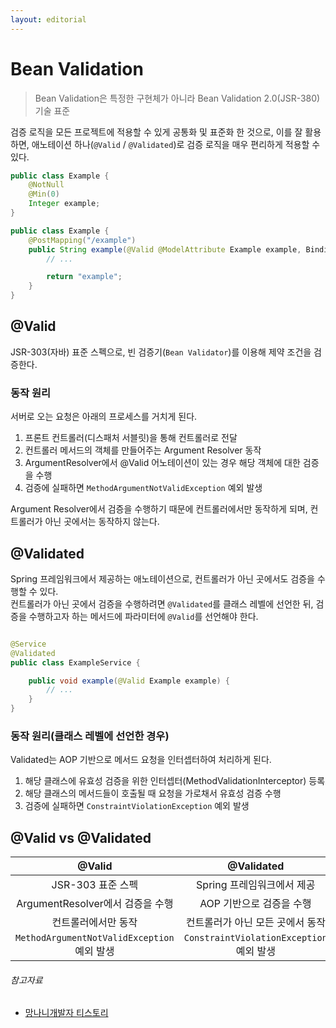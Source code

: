 ```yaml
---
layout: editorial
---
```


# Bean Validation

> Bean Validation은 특정한 구현체가 아니라 Bean Validation 2.0(JSR-380) 기술 표준

검증 로직을 모든 프로젝트에 적용할 수 있게 공통화 및 표준화 한 것으로, 이를 잘 활용하면, 애노테이션 하나(`@Valid` / `@Validated`)로 검증 로직을 매우 편리하게 적용할 수 있다.


```java
public class Example {
    @NotNull
    @Min(0)
    Integer example;
}
```

```java
public class Example {
    @PostMapping("/example")
    public String example(@Valid @ModelAttribute Example example, BindingResult bindingResult) {
        // ...

        return "example";
    }
}
```

## @Valid

JSR-303(자바) 표준 스펙으로, 빈 검증기(`Bean Validator`)를 이용해 제약 조건을 검증한다.

### 동작 원리

서버로 오는 요청은 아래의 프로세스를 거치게 된다.

1. 프론트 컨트롤러(디스패처 서블릿)을 통해 컨트롤러로 전달
2. 컨트롤러 메서드의 객체를 만들어주는 Argument Resolver 동작
3. ArgumentResolver에서 @Valid 어노테이션이 있는 경우 해당 객체에 대한 검증을 수행
4. 검증에 실패하면 `MethodArgumentNotValidException` 예외 발생

Argument Resolver에서 검증을 수행하기 때문에 컨트롤러에서만 동작하게 되며, 컨트롤러가 아닌 곳에서는 동작하지 않는다.

## @Validated

Spring 프레임워크에서 제공하는 애노테이션으로, 컨트롤러가 아닌 곳에서도 검증을 수행할 수 있다.  
컨트롤러가 아닌 곳에서 검증을 수행하려면 `@Validated`를 클래스 레벨에 선언한 뒤, 검증을 수행하고자 하는 메서드에 파라미터에 `@Valid`를 선언해야 한다.

```java

@Service
@Validated
public class ExampleService {

    public void example(@Valid Example example) {
        // ...
    }
}
```

### 동작 원리(클래스 레벨에 선언한 경우)

Validated는 AOP 기반으로 메서드 요청을 인터셉터하여 처리하게 된다.

1. 해당 클래스에 유효성 검증을 위한 인터셉터(MethodValidationInterceptor) 등록
2. 해당 클래스의 메서드들이 호출될 때 요청을 가로채서 유효성 검증 수행
3. 검증에 실패하면 `ConstraintViolationException` 예외 발생

## @Valid vs @Validated

|                 @Valid                  |              @Validated              |
|:---------------------------------------:|:------------------------------------:
|              JSR-303 표준 스펙              |          Spring 프레임워크에서 제공           |
|        ArgumentResolver에서 검증을 수행        |           AOP 기반으로 검증을 수행            |
|               컨트롤러에서만 동작                |          컨트롤러가 아닌 모든 곳에서 동작          |
| `MethodArgumentNotValidException` 예외 발생 | `ConstraintViolationException` 예외 발생 |

###### 참고자료

- [망나니개발자 티스토리](https://mangkyu.tistory.com/174)